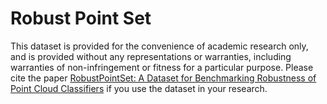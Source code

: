 # Robust Point Set

This dataset is provided for the convenience of academic research only, and is provided without any representations or warranties, including warranties of non-infringement or fitness for a particular purpose. Please cite the paper [RobustPointSet: A Dataset for Benchmarking Robustness of Point Cloud Classifiers](https://arxiv.org/abs/2011.11572) if you use the dataset in your research. 
